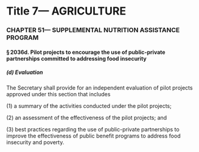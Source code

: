 
# Title 7— AGRICULTURE
### CHAPTER 51— SUPPLEMENTAL NUTRITION ASSISTANCE PROGRAM
#### § 2036d. Pilot projects to encourage the use of public-private partnerships committed to addressing food insecurity
##### (d) Evaluation

The Secretary shall provide for an independent evaluation of pilot projects approved under this section that includes

(1) a summary of the activities conducted under the pilot projects;

(2) an assessment of the effectiveness of the pilot projects; and

(3) best practices regarding the use of public-private partnerships to improve the effectiveness of public benefit programs to address food insecurity and poverty.

